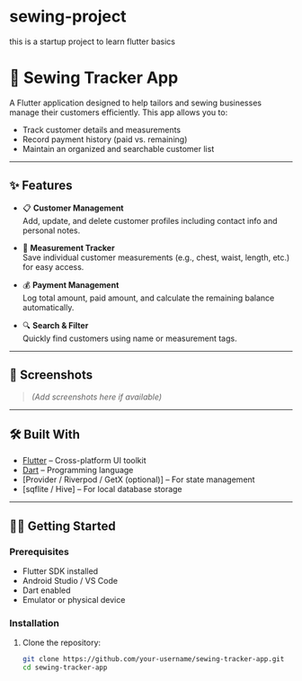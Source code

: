 # sewing-project
this is a startup project to learn flutter basics

# 🧵 Sewing Tracker App

A Flutter application designed to help tailors and sewing businesses manage their customers efficiently. This app allows you to:

- Track customer details and measurements
- Record payment history (paid vs. remaining)
- Maintain an organized and searchable customer list

---

## ✨ Features

- 📋 **Customer Management**  
  Add, update, and delete customer profiles including contact info and personal notes.

- 📏 **Measurement Tracker**  
  Save individual customer measurements (e.g., chest, waist, length, etc.) for easy access.

- 💰 **Payment Management**  
  Log total amount, paid amount, and calculate the remaining balance automatically.

- 🔍 **Search & Filter**  
  Quickly find customers using name or measurement tags.

---

## 📱 Screenshots

> *(Add screenshots here if available)*

---

## 🛠️ Built With

- [Flutter](https://flutter.dev/) – Cross-platform UI toolkit
- [Dart](https://dart.dev/) – Programming language
- [Provider / Riverpod / GetX (optional)] – For state management
- [sqflite / Hive] – For local database storage

---

## 🧑‍💻 Getting Started

### Prerequisites

- Flutter SDK installed
- Android Studio / VS Code
- Dart enabled
- Emulator or physical device

### Installation

1. Clone the repository:
   ```bash
   git clone https://github.com/your-username/sewing-tracker-app.git
   cd sewing-tracker-app
